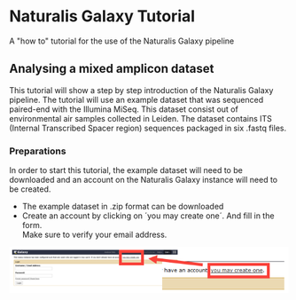 # Naturalis Galaxy Tutorial
A "how to" tutorial for the use of the Naturalis Galaxy pipeline

## Analysing a mixed amplicon dataset
This tutorial will show a step by step introduction of the Naturalis Galaxy pipeline. The tutorial will use an example dataset that was sequenced paired-end with the Illumina MiSeq. This dataset consist out of environmental air samples collected in Leiden. The dataset contains ITS (Internal Transcribed Spacer region) sequences packaged in six .fastq files.

### Preparations
In order to start this tutorial, the example dataset will need to be downloaded and an account on the Naturalis Galaxy instance will need to be created.
* The example dataset in .zip format can be downloaded
* Create an account by clicking on ´you may create one´. And fill in the form.  
  Make sure to verify your email address.

![Link to account creation form](https://github.com/JasperBoom/naturalis-galaxy-tutorial/blob/master/src/CreateAccountFull.PNG)
